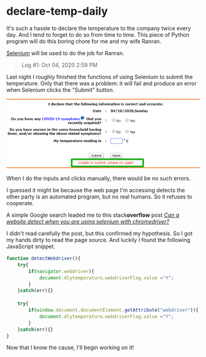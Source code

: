 # declare-temp-daily

It's such a hassle to declare the temperature to the company twice every day. And I tend to forget to do so from time to time. This piece of Python program will do this boring chore for me and my wife Ranran.

[Selenium](https://selenium-python.readthedocs.io) will be used to do the job for Ranran.

> Log #1: Oct 04, 2020 2:59 PM

Last night I roughly finished the functions of using Selenium to submit the temperature. Only that there was a problem: it will fail and produce an error when Selenium clicks the "Submit" button.

![](submit-error.png)

When I do the inputs and clicks manually, there would be no such errors.

I guessed it might be because the web page I'm accessing detects the other party is an automated program, but no real humans. So it refuses to cooperate. 

A simple Google search leaded me to this stack**overflow** post [*Can a website detect when you are using selenium with chromedriver?*](https://stackoverflow.com/questions/33225947/can-a-website-detect-when-you-are-using-selenium-with-chromedriver#41220267) 

I didn't read carefully the post, but this confirmed my hypothesis. So I got my hands dirty to read the page source. And luckily I found the following JavaScript snippet.

```JavaScript
function detectWebdriver(){
    try{
        if(navigator.webdriver){
            document.dlytemperature.webdriverFlag.value ="Y";
        }
    }catch(err){} 
    
    try{
        if(window.document.documentElement.getAttribute("webdriver")){
            document.dlytemperature.webdriverFlag.value ="Y";
        }
    }catch(err){}
}
```

Now that I know the cause, I'll begin working on it!